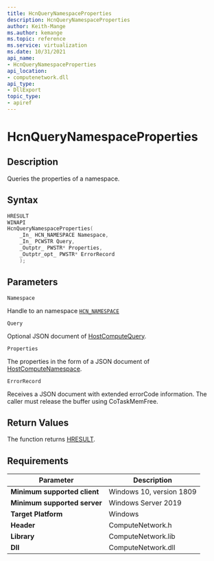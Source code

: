 ```yaml
---
title: HcnQueryNamespaceProperties
description: HcnQueryNamespaceProperties
author: Keith-Mange
ms.author: kemange
ms.topic: reference
ms.service: virtualization
ms.date: 10/31/2021
api_name:
- HcnQueryNamespaceProperties
api_location:
- computenetwork.dll
api_type:
- DllExport
topic_type:
- apiref
---
```

# HcnQueryNamespaceProperties

## Description

Queries the properties of a namespace.

## Syntax

```cpp
HRESULT
WINAPI
HcnQueryNamespaceProperties(
    _In_ HCN_NAMESPACE Namespace,
    _In_ PCWSTR Query,
    _Outptr_ PWSTR* Properties,
    _Outptr_opt_ PWSTR* ErrorRecord
    );
```

## Parameters

`Namespace`

Handle to an namespace [`HCN_NAMESPACE`](./HCN_NAMESPACE.md)

`Query`

Optional JSON document of [HostComputeQuery](./../HNS_Schema.md#HostComputeQuery).

`Properties`

The properties in the form of a JSON document of [HostComputeNamespace](./../HNS_Schema.md#HostComputeNamespace).

`ErrorRecord`

Receives a JSON document with extended errorCode information. The caller must release the buffer using CoTaskMemFree.

## Return Values

The function returns [HRESULT](./HCNHResult.md).

## Requirements

|Parameter|Description|
|---|---|
| **Minimum supported client** | Windows 10, version 1809 |
| **Minimum supported server** | Windows Server 2019 |
| **Target Platform** | Windows |
| **Header** | ComputeNetwork.h |
| **Library** | ComputeNetwork.lib |
| **Dll** | ComputeNetwork.dll |



